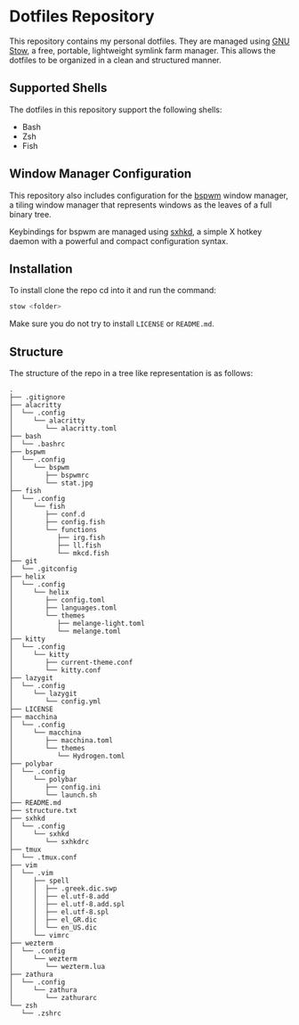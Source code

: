 # Dotfiles Repository

This repository contains my personal dotfiles. They are managed using [GNU
Stow](https://www.gnu.org/software/stow/), a free, portable, lightweight
symlink farm manager. This allows the dotfiles to be organized in a clean and
structured manner.

## Supported Shells

The dotfiles in this repository support the following shells:

- Bash
- Zsh
- Fish

## Window Manager Configuration

This repository also includes configuration for the
[bspwm](https://github.com/baskerville/bspwm) window manager, a tiling window
manager that represents windows as the leaves of a full binary tree. 

Keybindings for bspwm are managed using
[sxhkd](https://github.com/baskerville/sxhkd), a simple X hotkey daemon with a
powerful and compact configuration syntax.

## Installation

To install clone the repo cd into it and run the command:

```sh
stow <folder>
```
Make sure you do not try to install `LICENSE` or `README.md`.

## Structure
The structure of the repo in a tree like representation is as follows:
```
.
├── .gitignore
├── alacritty
│  └── .config
│     └── alacritty
│        └── alacritty.toml
├── bash
│  └── .bashrc
├── bspwm
│  └── .config
│     └── bspwm
│        ├── bspwmrc
│        └── stat.jpg
├── fish
│  └── .config
│     └── fish
│        ├── conf.d
│        ├── config.fish
│        └── functions
│           ├── irg.fish
│           ├── ll.fish
│           └── mkcd.fish
├── git
│  └── .gitconfig
├── helix
│  └── .config
│     └── helix
│        ├── config.toml
│        ├── languages.toml
│        └── themes
│           ├── melange-light.toml
│           └── melange.toml
├── kitty
│  └── .config
│     └── kitty
│        ├── current-theme.conf
│        └── kitty.conf
├── lazygit
│  └── .config
│     └── lazygit
│        └── config.yml
├── LICENSE
├── macchina
│  └── .config
│     └── macchina
│        ├── macchina.toml
│        └── themes
│           └── Hydrogen.toml
├── polybar
│  └── .config
│     └── polybar
│        ├── config.ini
│        └── launch.sh
├── README.md
├── structure.txt
├── sxhkd
│  └── .config
│     └── sxhkd
│        └── sxhkdrc
├── tmux
│  └── .tmux.conf
├── vim
│  └── .vim
│     ├── spell
│     │  ├── .greek.dic.swp
│     │  ├── el.utf-8.add
│     │  ├── el.utf-8.add.spl
│     │  ├── el.utf-8.spl
│     │  ├── el_GR.dic
│     │  └── en_US.dic
│     └── vimrc
├── wezterm
│  └── .config
│     └── wezterm
│        └── wezterm.lua
├── zathura
│  └── .config
│     └── zathura
│        └── zathurarc
└── zsh
   └── .zshrc
```
